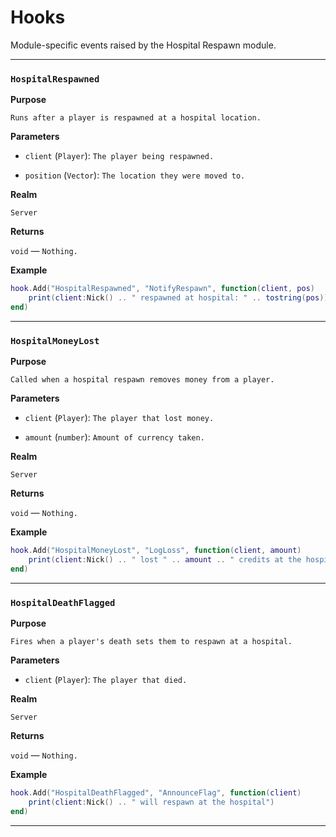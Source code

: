 # Hooks

Module-specific events raised by the Hospital Respawn module.

---

### `HospitalRespawned`

**Purpose**

`Runs after a player is respawned at a hospital location.`

**Parameters**

* `client` (`Player`): `The player being respawned.`

* `position` (`Vector`): `The location they were moved to.`

**Realm**

`Server`

**Returns**

`void` — `Nothing.`

**Example**

```lua
hook.Add("HospitalRespawned", "NotifyRespawn", function(client, pos)
    print(client:Nick() .. " respawned at hospital: " .. tostring(pos))
end)
```

---

### `HospitalMoneyLost`

**Purpose**

`Called when a hospital respawn removes money from a player.`

**Parameters**

* `client` (`Player`): `The player that lost money.`

* `amount` (`number`): `Amount of currency taken.`

**Realm**

`Server`

**Returns**

`void` — `Nothing.`

**Example**

```lua
hook.Add("HospitalMoneyLost", "LogLoss", function(client, amount)
    print(client:Nick() .. " lost " .. amount .. " credits at the hospital")
end)
```

---

### `HospitalDeathFlagged`

**Purpose**

`Fires when a player's death sets them to respawn at a hospital.`

**Parameters**

* `client` (`Player`): `The player that died.`

**Realm**

`Server`

**Returns**

`void` — `Nothing.`

**Example**

```lua
hook.Add("HospitalDeathFlagged", "AnnounceFlag", function(client)
    print(client:Nick() .. " will respawn at the hospital")
end)
```

---

